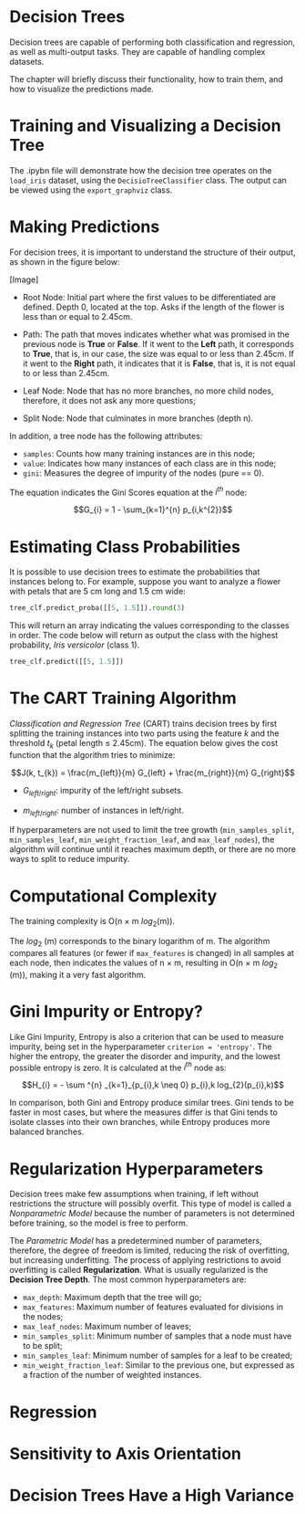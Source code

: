 # Decision Trees

Decision trees are capable of performing both classification and regression, as well as multi-output tasks. They are capable of handling complex datasets.

The chapter will briefly discuss their functionality, how to train them, and how to visualize the predictions made.


<!------------------------------------------------------------------------------------------------------------------------------->
<!------------------------------------------------------------------------------------------------------------------------------->
<!------------------------------------------------------------------------------------------------------------------------------->

# Training and Visualizing a Decision Tree

The .ipybn file will demonstrate how the decision tree operates on the `load_iris` dataset, using the `DecisioTreeClassifier` class. The output can be viewed using the `export_graphviz` class.

<!------------------------------------------------------------------------------------------------------------------------------->
<!------------------------------------------------------------------------------------------------------------------------------->
<!------------------------------------------------------------------------------------------------------------------------------->
# Making Predictions

For decision trees, it is important to understand the structure of their output, as shown in the figure below:

[Image]

- Root Node: Initial part where the first values ​​to be differentiated are defined. Depth 0, located at the top. Asks if the length of the flower is less than or equal to 2.45cm.

- Path: The path that moves indicates whether what was promised in the previous node is **True** or **False**. If it went to the **Left** path, it corresponds to **True**, that is, in our case, the size was equal to or less than 2.45cm. If it went to the **Right** path, it indicates that it is **False**, that is, it is not equal to or less than 2.45cm.

- Leaf Node: Node that has no more branches, no more child nodes, therefore, it does not ask any more questions;

- Split Node: Node that culminates in more branches (depth n).

In addition, a tree node has the following attributes:

- `samples`: Counts how many training instances are in this node;
- `value`: Indicates how many instances of each class are in this node;
- `gini`: Measures the degree of impurity of the nodes (pure == 0).

The equation indicates the Gini Scores equation at the $i^{th}$ node:

```math
G_{i} = 1 - \sum_{k=1}^{n} p_{i,k^{2}}
```

<!------------------------------------------------------------------------------------------------------------------------------->
<!------------------------------------------------------------------------------------------------------------------------------->
<!------------------------------------------------------------------------------------------------------------------------------->
# Estimating Class Probabilities

It is possible to use decision trees to estimate the probabilities that instances belong to. For example, suppose you want to analyze a flower with petals that are 5 cm long and 1.5 cm wide:

```python
tree_clf.predict_proba([[5, 1.5]]).round(3)
```

This will return an array indicating the values ​​corresponding to the classes in order. The code below will return as output the class with the highest probability, _Iris versicolor_ (class 1).

```python
tree_clf.predict([[5, 1.5]])
```

<!------------------------------------------------------------------------------------------------------------------------------->
<!------------------------------------------------------------------------------------------------------------------------------->
<!------------------------------------------------------------------------------------------------------------------------------->
# The CART Training Algorithm

_Classification and Regression Tree_ (CART) trains decision trees by first splitting the training instances into two parts using the feature $k$ and the threshold $t_{k}$ (petal length $\leq$ 2.45cm). The equation below gives the cost function that the algorithm tries to minimize:

```math
J(k, t_{k}) = \frac{m_{left}}{m} G_{left} + \frac{m_{right}}{m} G_{right}
```

- $G_{left/right}$: impurity of the left/right subsets.

- $m_{left/right}$: number of instances in left/right.

If hyperparameters are not used to limit the tree growth (`min_samples_split`, `min_samples_leaf`, `min_weight_fraction_leaf`, and `max_leaf_nodes`), the algorithm will continue until it reaches maximum depth, or there are no more ways to split to reduce impurity.

<!------------------------------------------------------------------------------------------------------------------------------->
<!------------------------------------------------------------------------------------------------------------------------------->
<!------------------------------------------------------------------------------------------------------------------------------->


# Computational Complexity

The training complexity is O(n × m $log_{2}$(m)).

The $log _{2}$ (m) corresponds to the binary logarithm of m. The algorithm compares all features (or fewer if `max_features` is changed) in all samples at each node, then indicates the values ​​of n × m, resulting in O(n × m $log _{2}$ (m)), making it a very fast algorithm.



<!------------------------------------------------------------------------------------------------------------------------------->
<!------------------------------------------------------------------------------------------------------------------------------->
<!------------------------------------------------------------------------------------------------------------------------------->

# Gini Impurity or Entropy?

Like Gini Impurity, Entropy is also a criterion that can be used to measure impurity, being set in the hyperparameter `criterion = 'entropy'`. The higher the entropy, the greater the disorder and impurity, and the lowest possible entropy is zero. It is calculated at the $i^{th}$ node as:

```math
H_{i} = - \sum ^{n} _{k=1}_{p_{i},k \neq 0} p_{i},k log_{2}(p_{i},k)
```

In comparison, both Gini and Entropy produce similar trees. Gini tends to be faster in most cases, but where the measures differ is that Gini tends to isolate classes into their own branches, while Entropy produces more balanced branches.


<!------------------------------------------------------------------------------------------------------------------------------->
<!------------------------------------------------------------------------------------------------------------------------------->
<!------------------------------------------------------------------------------------------------------------------------------->

# Regularization Hyperparameters

Decision trees make few assumptions when training, if left without restrictions the structure will possibly overfit. This type of model is called a _Nonparametric Model_ because the number of parameters is not determined before training, so the model is free to perform.

The _Parametric Model_ has a predetermined number of parameters, therefore, the degree of freedom is limited, reducing the risk of overfitting, but increasing underfitting. The process of applying restrictions to avoid overfitting is called **Regularization**. What is usually regularized is the **Decision Tree Depth**. The most common hyperparameters are:

- `max_depth`: Maximum depth that the tree will go;
- `max_features`: Maximum number of features evaluated for divisions in the nodes;
- `max_leaf_nodes`: Maximum number of leaves;
- `min_samples_split`: Minimum number of samples that a node must have to be split;
- `min_samples_leaf`: Minimum number of samples for a leaf to be created;
- `min_weight_fraction_leaf`: Similar to the previous one, but expressed as a fraction of the number of weighted instances.
  

<!------------------------------------------------------------------------------------------------------------------------------->
<!------------------------------------------------------------------------------------------------------------------------------->
<!------------------------------------------------------------------------------------------------------------------------------->
# Regression


<!------------------------------------------------------------------------------------------------------------------------------->
<!------------------------------------------------------------------------------------------------------------------------------->
<!------------------------------------------------------------------------------------------------------------------------------->

# Sensitivity to Axis Orientation


<!------------------------------------------------------------------------------------------------------------------------------->
<!------------------------------------------------------------------------------------------------------------------------------->
<!------------------------------------------------------------------------------------------------------------------------------->

# Decision Trees Have a High Variance
